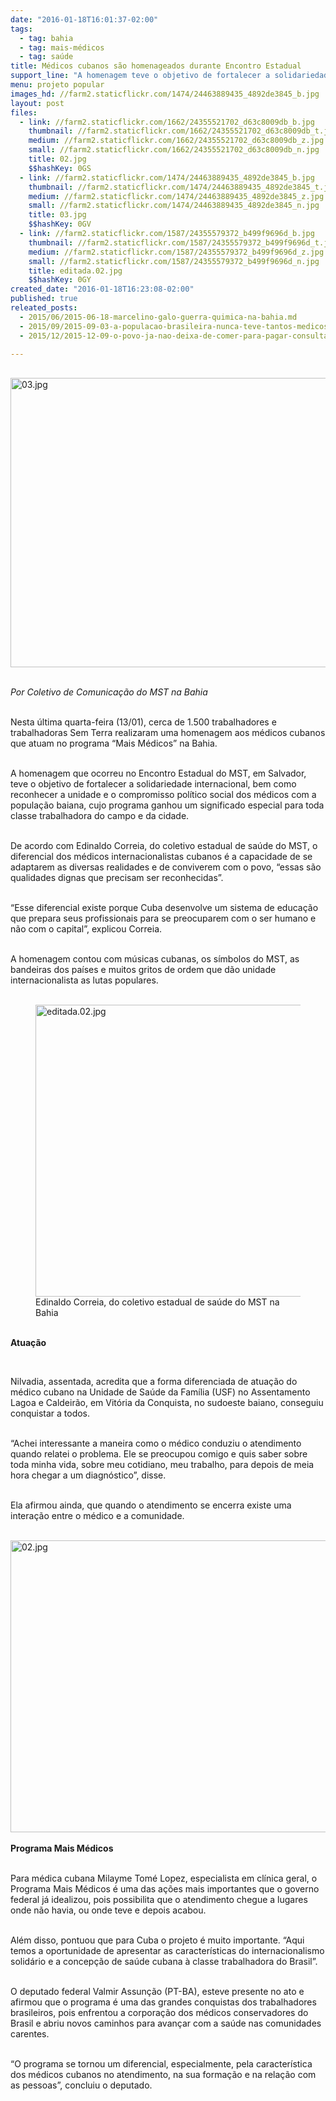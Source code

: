 ```yaml
---
date: "2016-01-18T16:01:37-02:00"
tags:
  - tag: bahia
  - tag: mais-médicos
  - tag: saúde
title: Médicos cubanos são homenageados durante Encontro Estadual
support_line: "A homenagem teve o objetivo de fortalecer a solidariedade internacional, bem como reconhecer a unidade e o compromisso político social dos médicos com a população baiana."
menu: projeto popular
images_hd: //farm2.staticflickr.com/1474/24463889435_4892de3845_b.jpg
layout: post
files:
  - link: //farm2.staticflickr.com/1662/24355521702_d63c8009db_b.jpg
    thumbnail: //farm2.staticflickr.com/1662/24355521702_d63c8009db_t.jpg
    medium: //farm2.staticflickr.com/1662/24355521702_d63c8009db_z.jpg
    small: //farm2.staticflickr.com/1662/24355521702_d63c8009db_n.jpg
    title: 02.jpg
    $$hashKey: 0GS
  - link: //farm2.staticflickr.com/1474/24463889435_4892de3845_b.jpg
    thumbnail: //farm2.staticflickr.com/1474/24463889435_4892de3845_t.jpg
    medium: //farm2.staticflickr.com/1474/24463889435_4892de3845_z.jpg
    small: //farm2.staticflickr.com/1474/24463889435_4892de3845_n.jpg
    title: 03.jpg
    $$hashKey: 0GV
  - link: //farm2.staticflickr.com/1587/24355579372_b499f9696d_b.jpg
    thumbnail: //farm2.staticflickr.com/1587/24355579372_b499f9696d_t.jpg
    medium: //farm2.staticflickr.com/1587/24355579372_b499f9696d_z.jpg
    small: //farm2.staticflickr.com/1587/24355579372_b499f9696d_n.jpg
    title: editada.02.jpg
    $$hashKey: 0GY
created_date: "2016-01-18T16:23:08-02:00"
published: true
releated_posts:
  - 2015/06/2015-06-18-marcelino-galo-guerra-quimica-na-bahia.md
  - 2015/09/2015-09-03-a-populacao-brasileira-nunca-teve-tantos-medicos-no-seu-seio-com-a-chegada-dos-cubanos-afirma-medico-do-mst.md
  - 2015/12/2015-12-09-o-povo-ja-nao-deixa-de-comer-para-pagar-consulta-em-clinica-particular-diz-medica-camponesa.md

---
```

<p><br />
<img alt="03.jpg" height="463" src="//farm2.staticflickr.com/1474/24463889435_4892de3845_b.jpg" width="700" /></p>

<p><br />
<em>Por Coletivo de Comunica&ccedil;&atilde;o do MST na Bahia</em></p>

<p><br />
Nesta &uacute;ltima quarta-feira (13/01), cerca de 1.500 trabalhadores e trabalhadoras Sem Terra realizaram uma homenagem aos m&eacute;dicos cubanos que atuam no programa &ldquo;Mais M&eacute;dicos&rdquo; na Bahia.</p>

<p><br />
A homenagem que ocorreu no Encontro Estadual do MST, em Salvador, teve o objetivo de fortalecer a solidariedade internacional, bem como reconhecer a unidade e o compromisso pol&iacute;tico social dos m&eacute;dicos com a popula&ccedil;&atilde;o baiana, cujo programa ganhou um significado especial para toda classe trabalhadora do campo e da cidade.</p>

<p><br />
De acordo com Edinaldo Correia, do coletivo estadual de sa&uacute;de do MST, o diferencial dos m&eacute;dicos internacionalistas cubanos &eacute; a capacidade de se adaptarem as diversas realidades e de conviverem com o povo, &ldquo;essas s&atilde;o qualidades dignas que precisam ser reconhecidas&rdquo;.</p>

<p><br />
&ldquo;Esse diferencial existe porque Cuba desenvolve um sistema de educa&ccedil;&atilde;o que prepara seus profissionais para se preocuparem com o ser humano e n&atilde;o com o capital&rdquo;, explicou Correia.</p>

<p><br />
A homenagem contou com m&uacute;sicas cubanas, os s&iacute;mbolos do MST, as bandeiras dos pa&iacute;ses e muitos gritos de ordem que d&atilde;o unidade internacionalista as lutas populares.<br />
&nbsp;</p>

<figure class="image"><img alt="editada.02.jpg" height="467" src="//farm2.staticflickr.com/1587/24355579372_b499f9696d_b.jpg" width="700" />
<figcaption>Edinaldo Correia, do coletivo estadual de sa&uacute;de do MST na Bahia</figcaption>
</figure>

<p><br />
<strong>Atua&ccedil;&atilde;o</strong></p>

<p>&nbsp;</p>

<p>Nilvadia, assentada, acredita que a forma diferenciada de atua&ccedil;&atilde;o do m&eacute;dico cubano na Unidade de Sa&uacute;de da Fam&iacute;lia (USF) no Assentamento Lagoa e Caldeir&atilde;o, em Vit&oacute;ria da Conquista, no sudoeste baiano, conseguiu conquistar a todos.</p>

<p><br />
&ldquo;Achei interessante a maneira como o m&eacute;dico conduziu o atendimento quando relatei o problema. Ele se preocupou comigo e quis saber sobre toda minha vida, sobre meu cotidiano, meu trabalho, para depois de meia hora chegar a um diagn&oacute;stico&rdquo;, disse.</p>

<p><br />
Ela afirmou ainda, que quando o atendimento se encerra existe uma intera&ccedil;&atilde;o entre o m&eacute;dico e a comunidade.</p>

<p><br />
<img alt="02.jpg" height="467" src="//farm2.staticflickr.com/1662/24355521702_d63c8009db_b.jpg" width="700" /><br />
<br />
<strong>Programa Mais M&eacute;dicos</strong></p>

<p><br />
Para m&eacute;dica cubana Milayme Tom&eacute; Lopez, especialista em cl&iacute;nica geral, o Programa Mais M&eacute;dicos &eacute; uma das a&ccedil;&otilde;es mais importantes que o governo federal j&aacute; idealizou, pois possibilita que o atendimento chegue a lugares onde n&atilde;o havia, ou onde teve e depois acabou.</p>

<p><br />
Al&eacute;m disso, pontuou que para Cuba o projeto &eacute; muito importante. &ldquo;Aqui temos a oportunidade de apresentar as caracter&iacute;sticas do internacionalismo solid&aacute;rio e a concep&ccedil;&atilde;o de sa&uacute;de cubana &agrave; classe trabalhadora do Brasil&rdquo;.</p>

<p><br />
O deputado federal Valmir Assun&ccedil;&atilde;o (PT-BA), esteve presente no ato e afirmou que o programa &eacute; uma das grandes conquistas dos trabalhadores brasileiros, pois enfrentou a corpora&ccedil;&atilde;o dos m&eacute;dicos conservadores do Brasil e abriu novos caminhos para avan&ccedil;ar com a sa&uacute;de nas comunidades carentes.</p>

<p><br />
&ldquo;O programa se tornou um diferencial, especialmente, pela caracter&iacute;stica dos m&eacute;dicos cubanos no atendimento, na sua forma&ccedil;&atilde;o e na rela&ccedil;&atilde;o com as pessoas&rdquo;, concluiu o deputado.&nbsp;</p>
